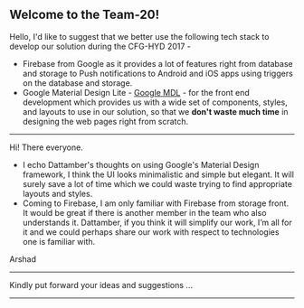 Welcome to the Team-20!
---
Hello, I'd like to suggest that we better use the following tech stack to develop our solution during the CFG-HYD 2017 -
* Firebase from Google as it provides a lot of features right from database and storage to Push notifications to Android and iOS apps using triggers on the database and storage.
* Google Material Design Lite - [Google MDL](https://getmdl.io/) - for the front end development which provides us with a wide set of components, styles, and layouts to use in our solution, so that we __don't waste much time__ in designing the web pages right from scratch.
---

Hi! There everyone.
* I echo Dattamber's thoughts on using Google's Material Design framework, I think the UI looks minimalistic and simple but elegant. It will surely save a lot of time which we could waste trying to find appropriate layouts and styles.
* Coming to Firebase, I am only familiar with Firebase from storage front. It would be great if there is another member in the team who also understands it. Dattamber, if you think it will simplify our work, I’m all for it and we could perhaps share our work with respect to technologies one is familiar with.

Arshad

---

Kindly put forward your ideas and suggestions ...

---